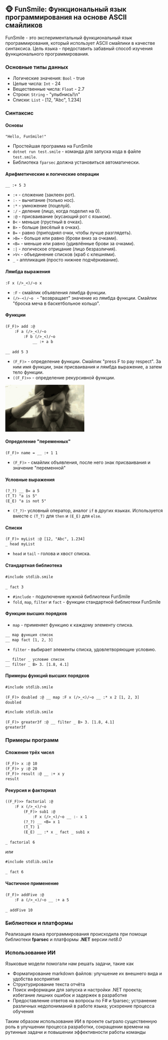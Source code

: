 <!-- press F gif -->
<!-- фамилии табличка -->
<!-- орфография -->
<!-- fparsec использовали -->

## 🐵 FunSmile: Функциональный язык программирования на основе ASCII смайликов

FunSmile - это экспериментальный функциональный язык программирования, который использует ASCII смайлики в качестве синтаксиса. Цель языка - предоставить забавный способ изучения функционального программирования.

### Основные типы данных

- Логические значения: `Bool` - true
- Целые числа: `Int` - 24
- Вещественные числа: `Float` - 2.7
- Строки: `String` - "улыбнись!\n"
- Списки: `List` - [12, "Abc", 1.234]

### Синтаксис

#### Основы

```
"Hello, FunSmile!"
```

<!-- todo hello world tutorial -->
- Простейшая программа на FunSmile
- `dotnet run test.smile` - команда для запуска кода в файле `test.smile`.
- Библиотека `fparsec` должна установиться автоматически.

#### Арифметические и логические операции

```
__ :+ 5 3
```

- `:+` - сложение (заклеен рот).
- `:-` - вычитание (только нос).
- `:*` - умножение (поцелуй).
- `:/` - деление (лицо, когда поделил на 0).
- `:@` - присваивание (кусающий рот с языком).
- `B<` - меньше (грустный в очках).
- `B>` - больше (весёлый в очках).
- `B=` - равно (приподнял очки, чтобы лучше разглядеть).
- `>B=` - больше или равно (брови вниз за очками).
- `<B=` - меньше или равно (удивлённые брови за очками).
- `:|` - логическое отрицание (лицо безразличия).
- `>V<` - объединение списков (краб с клешнями).
- `_` - аппликация (просто нижнее подчёркивание).

#### Лямбда выражения

```
:F x (/>_<)/~o x
```

- `:F` - смайлик объявления лямбда функции.
- `(/>-<)/~o ` - "возвращает" значение из лямбда функции. Смайлик "броска меча в баскетбольное кольцо".

#### Функции

```
(F_F)> add :@
    :F a (/>_<)/~o
        :F b (/>_<)/~o
            __ :+ a b

__ add 5 3
```

- `(F_F)>` - определение функции. Смайлик "press F to pay respect". За ним имя функции, знак присваивания и лямбда выражение, а затем тело функции.
- `((F_F)>>` - определение рекурсивной функции.

<img src="img/press-f.gif" width="249" height="147">

#### Определение "переменных"

```
(F_F)> name = __ :+ 1 1
```

- `(F_F)>` - смайлик объявления, после него знак присваивания и значение "переменной"

#### Условные выражения

```
(?_?) __ B= a 5
(T_T) "a is 5"
(E_E) "a is not 5"
```

- `(?_?)`- условный оператор, аналог `if` в других языках. Используется вместе с `(T_T)` для `then` и `(E_E)` для `else`.

#### Списки

```
(F_F)> myList :@ [12, "Abc", 1.234]
_ head myList
```

- `head` и `tail` - голова и хвост списка.

#### Стандартная библиотека

```
#include stdlib.smile

_ fact 3
```

- `#include` - подключение нужной библиотеки FunSmile
- `fold`, `map`, `filter` и `fact` - функции стандартной библиотеки FunSmile

#### Функции высших порядков

- `map` - применяет функцию к каждому элементу списка.

```
__ map функция список
__ map fact [1, 2, 3]
```

- `filter` - выбирает элементы списка, удовлетворяющие условию.

```
__ filter _ условие список
__ filter _ B> 3. [1.8, 4.1]
```

#### Примеры функций высших порядков

```
#include stdlib.smile

(F_F)> doubled :@ __ map :F x (/>_<)/~o __ :* x 2 [1, 2, 3]
doubled
```

```
#include stdlib.smile

(F_F)> greater3f :@ __ filter _ B> 3. [1.8, 4.1]
greater3f
```

### Примеры программ

#### Сложение трёх чисел

```
(F_F)> x :@ 10
(F_F)> y :@ 20
(F_F)> result :@ __ :+ x y
result
```

#### Рекурсия и факториал

```
((F_F)>> factorial :@
    :F x (/>_<)/~o
        (F_F)> sub1 :@
            :F x (/>_<)/~o __ :- x 1
        (?_?) __ <B= x 1
        (T_T) 1
        (E_E) __ :* x _ fact _ sub1 x

_ factorial 6
```

_или_

```
#include stdlib.smile

_ fact 6
```

#### Частичное применение

```
(F_F)> addFive :@
    :F a (/>_<)/~o __ :+ a 5

_ addFive 10
```

### Библиотеки и платформы

Реализация языка программирования происходила при помощи библиотеки __fparsec__ и платформы __.NET__ версии _net8.0_

### Использование ИИ

Языковые модели помогали нам решать задачи, такие как
- Форматирование markdown файлов: улучшение их внешнего вида и удобства восприятия
- Структурирование текста отчёта
- Поиск информации для запуска и настройки .NET проекта; избегание лишних ошибок и задержек в разработке
- Предоставление ответов на вопросы по F# и fparsec; устранение различных недопониманий в работе языка; ускорение процесса обучения

Таким образом использование ИИ в проекте сыграло существенную роль в улучшении процесса разработки, сокращении времени на рутинные задачи и повышении эффективности работы команды
